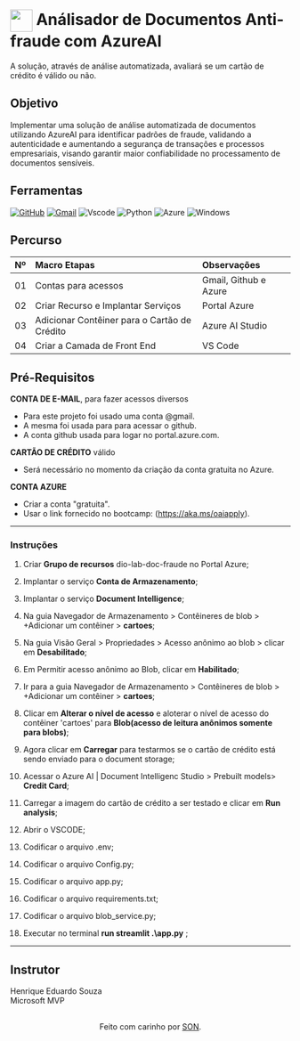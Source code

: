 <h1>
    <a href="https://www.dio.me/">
     <img align="center" width="40px" src="https://hermes.digitalinnovation.one/assets/diome/logo-minimized.png"></a>
    <span>Análisador de Documentos Anti-fraude com AzureAI</span>
</h1>

A solução, através de análise automatizada, avaliará se um cartão de crédito é válido ou não.

## Objetivo
Implementar uma solução de análise automatizada de documentos utilizando AzureAI para identificar padrões de fraude, validando a autenticidade e aumentando a segurança de transações e processos empresariais, visando garantir maior confiabilidade no processamento de documentos sensíveis.

## Ferramentas
[![GitHub](https://img.shields.io/badge/GitHub-000?style=for-the-badge&logo=github&logoColor=30A3DC)](https://docs.github.com/)
[![Gmail](https://img.shields.io/badge/Gmail-333333?style=for-the-badge&logo=gmail&logoColor=red)](mailto:SEUGMAIL)
![Vscode](https://img.shields.io/badge/Vscode-007ACC?style=for-the-badge&logo=visual-studio-code&logoColor=white)
![Python](https://img.shields.io/badge/python-3670A0?style=for-the-badge&logo=python&logoColor=ffdd54)
![Azure](https://img.shields.io/badge/Azure-blue?style=for-the-badge&logo=microsoft%20azure&logoColor=blue&labelColor=FFFFFF&link=https%3A%2F%2Fimages.app.goo.gl%2FK7PN1jYJd57x4q7A8)
![Windows](https://img.shields.io/badge/Windows-000?style=for-the-badge&logo=windows&logoColor=2CA5E0)

## Percurso
<table>
  <thead>
    <tr align="left">
      <th>Nº</th>
      <th>Macro Etapas</th>
      <th>Observações</th>
    </tr>
  </thead>
  <tbody align="left">
    <tr>
      <td>01</td>
      <td>Contas para acessos</td>
      <td>Gmail, Github e Azure</td>
    </tr>
    <tr>
      <td>02</td>
      <td>Criar Recurso e Implantar Serviços</td>
      <td>Portal Azure</td>
    </tr>
    <tr>
      <td>03</td>
      <td>Adicionar Contêiner para o Cartão de Crédito</td>
      <td>Azure AI Studio</td> 
    </tr>
    <tr>
      <td>04</td>
      <td>Criar a Camada de Front End</td>
      <td>VS Code</td> 
    </tr>
  </tbody>
  <tfoot></tfoot>
</table>

##  Pré-Requisitos

**CONTA DE E-MAIL**, para fazer acessos diversos 
- Para este projeto foi usado uma conta @gmail.
- A mesma foi usada para para acessar o github.
- A conta github usada para logar no portal.azure.com.

**CARTÃO DE CRÉDITO** válido 
- Será necessário no momento da criação da conta gratuita no Azure.

**CONTA AZURE**
- Criar a conta "gratuita".
- Usar o link fornecido no bootcamp: (https://aka.ms/oaiapply).
  
---
### Instruções

1. Criar **Grupo de recursos** dio-lab-doc-fraude no Portal Azure;

2. Implantar o serviço **Conta de Armazenamento**;

3. Implantar o serviço **Document Intelligence**;

4. Na guia Navegador de Armazenamento > Contêineres de blob > +Adicionar um contêiner > **cartoes**;

5. Na guia Visão Geral > Propriedades > Acesso anônimo ao blob > clicar em **Desabilitado**;

6. Em Permitir acesso anônimo ao Blob, clicar em **Habilitado**;

7. Ir para a guia Navegador de Armazenamento > Contêineres de blob > +Adicionar um contêiner > **cartoes**;

8. Clicar em **Alterar o nível de acesso** e aloterar o nível de acesso do contêiner 'cartoes' para **Blob(acesso de leitura anônimos somente para blobs)**;

9. Agora clicar em **Carregar** para testarmos se o cartão de crédito está sendo enviado para o document storage;

10. Acessar o Azure AI | Document Intelligenc Studio > Prebuilt models> **Credit Card**;
11.  Carregar a imagem do cartão de crédito a ser testado e clicar em **Run analysis**;
12.  Abrir o VSCODE;
13.  Codificar o arquivo .env;
14.  Codificar o arquivo Config.py;
15.  Codificar o arquivo app.py;
16.  Codificar o arquivo requirements.txt;
17.  Codificar o arquivo blob_service.py;
18.  Executar no terminal **run streamlit .\app.py** ;

---

## Instrutor
Henrique Eduardo Souza<br>
Microsoft MVP

##
<div align="center">Feito com carinho por <a href="https://github.com/woeijye">SON</a>.</div>
